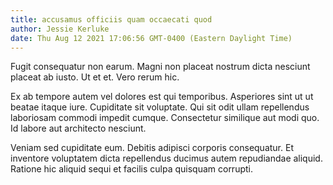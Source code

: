 ```yaml
---
title: accusamus officiis quam occaecati quod
author: Jessie Kerluke
date: Thu Aug 12 2021 17:06:56 GMT-0400 (Eastern Daylight Time)
---
```

Fugit consequatur non earum. Magni non placeat nostrum dicta nesciunt placeat ab iusto. Ut et et. Vero rerum hic.

 Ex ab tempore autem vel dolores est qui temporibus. Asperiores sint ut ut beatae itaque iure. Cupiditate sit voluptate. Qui sit odit ullam repellendus laboriosam commodi impedit cumque. Consectetur similique aut modi quo. Id labore aut architecto nesciunt.

 Veniam sed cupiditate eum. Debitis adipisci corporis consequatur. Et inventore voluptatem dicta repellendus ducimus autem repudiandae aliquid. Ratione hic aliquid sequi et facilis culpa quisquam corrupti.